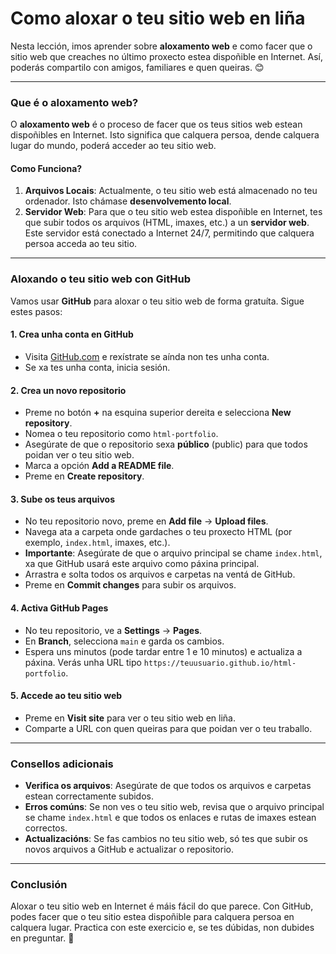 # **Como aloxar o teu sitio web en liña**

Nesta lección, imos aprender sobre **aloxamento web** e como facer que o sitio web que creaches no último proxecto estea dispoñible en Internet. Así, poderás compartilo con amigos, familiares e quen queiras. 😊

---

### **Que é o aloxamento web?**

O **aloxamento web** é o proceso de facer que os teus sitios web estean dispoñibles en Internet. Isto significa que calquera persoa, dende calquera lugar do mundo, poderá acceder ao teu sitio web.

#### **Como Funciona?**
1. **Arquivos Locais**: Actualmente, o teu sitio web está almacenado no teu ordenador. Isto chámase **desenvolvemento local**.
2. **Servidor Web**: Para que o teu sitio web estea dispoñible en Internet, tes que subir todos os arquivos (HTML, imaxes, etc.) a un **servidor web**. Este servidor está conectado a Internet 24/7, permitindo que calquera persoa acceda ao teu sitio.

---

### **Aloxando o teu sitio web con GitHub**

Vamos usar **GitHub** para aloxar o teu sitio web de forma gratuíta. Sigue estes pasos:

#### **1. Crea unha conta en GitHub**
- Visita [GitHub.com](https://github.com) e rexístrate se aínda non tes unha conta.
- Se xa tes unha conta, inicia sesión.

#### **2. Crea un novo repositorio**
- Preme no botón **+** na esquina superior dereita e selecciona **New repository**.
- Nomea o teu repositorio como `html-portfolio`.
- Asegúrate de que o repositorio sexa **público** (public) para que todos poidan ver o teu sitio web.
- Marca a opción **Add a README file**.
- Preme en **Create repository**.

#### **3. Sube os teus arquivos**
- No teu repositorio novo, preme en **Add file** → **Upload files**.
- Navega ata a carpeta onde gardaches o teu proxecto HTML (por exemplo, `index.html`, imaxes, etc.).
- **Importante**: Asegúrate de que o arquivo principal se chame `index.html`, xa que GitHub usará este arquivo como páxina principal.
- Arrastra e solta todos os arquivos e carpetas na ventá de GitHub.
- Preme en **Commit changes** para subir os arquivos.

#### **4. Activa GitHub Pages**
- No teu repositorio, ve a **Settings** → **Pages**.
- En **Branch**, selecciona `main` e garda os cambios.
- Espera uns minutos (pode tardar entre 1 e 10 minutos) e actualiza a páxina. Verás unha URL tipo `https://teuusuario.github.io/html-portfolio`.

#### **5. Accede ao teu sitio web**
- Preme en **Visit site** para ver o teu sitio web en liña.
- Comparte a URL con quen queiras para que poidan ver o teu traballo.

---

### **Consellos adicionais**

- **Verifica os arquivos**: Asegúrate de que todos os arquivos e carpetas estean correctamente subidos.
- **Erros comúns**: Se non ves o teu sitio web, revisa que o arquivo principal se chame `index.html` e que todos os enlaces e rutas de imaxes estean correctos.
- **Actualizacións**: Se fas cambios no teu sitio web, só tes que subir os novos arquivos a GitHub e actualizar o repositorio.

---

### **Conclusión**

Aloxar o teu sitio web en Internet é máis fácil do que parece. Con GitHub, podes facer que o teu sitio estea dispoñible para calquera persoa en calquera lugar. Practica con este exercicio e, se tes dúbidas, non dubides en preguntar. 🚀